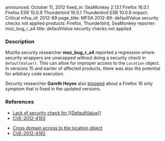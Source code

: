 announced: October 11, 2012
fixed_in: SeaMonkey 2.13.1
          Firefox 16.0.1
          Firefox ESR 10.0.9
          Thunderbird 16.0.1
          Thunderbird ESR 10.0.9
impact: Critical
mfsa_id: 2012-89
page_title: MFSA 2012-89: defaultValue security checks not applied
products: Firefox, Thunderbird, SeaMonkey
reporter: moz_bug_r_a4
title: defaultValue security checks not applied

<h3>Description</h3>

<p>Mozilla security researcher <strong>moz_bug_r_a4</strong> reported a regression where security wrappers are unwrapped without doing a security check in <code>defaultValue()</code>. This can allow for improper access to the <code>Location</code> object. In versions 15 and earlier of affected products, there was also the potential for arbitrary code execution. 
</p>

<p class="note">Security researcher <strong>Gareth Heyes</strong> also <a href="http://www.thespanner.co.uk/2012/10/10/firefox-knows-what-your-friends-did-last-summer/">blogged</a> about a Firefox 16 only symptom that is fixed in the updated versions.</p>


<h3>References</h3>

<ul>
  <li><a href="https://bugzilla.mozilla.org/show_bug.cgi?id=720619">
      Lack of security check for [[DefaultValue]]</a></li>
  <li><a href="http://cve.mitre.org/cgi-bin/cvename.cgi?name=CVE-2012-4193" class="ex-ref">CVE-2012-4193</a></li>
</ul>

<ul>
  <li><a href="https://bugzilla.mozilla.org/show_bug.cgi?id=799952">
      Cross domain access to the location object</a></li>
  <li><a href="http://cve.mitre.org/cgi-bin/cvename.cgi?name=CVE-2012-4192" class="ex-ref">CVE-2012-4192</a></li>
</ul>




